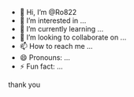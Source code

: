 - 👋 Hi, I’m @Ro822
- 👀 I’m interested in ...
- 🌱 I’m currently learning ...
- 💞️ I’m looking to collaborate on ...
- 📫 How to reach me ...
- 😄 Pronouns: ...
- ⚡ Fun fact: ...

<!---
Ro822/Ro822 is a ✨ special ✨ repository because its `README.md` (this file) appears on your GitHub profile.
You can click the Preview link to take a look at your changes.
yes--->
thank you 
